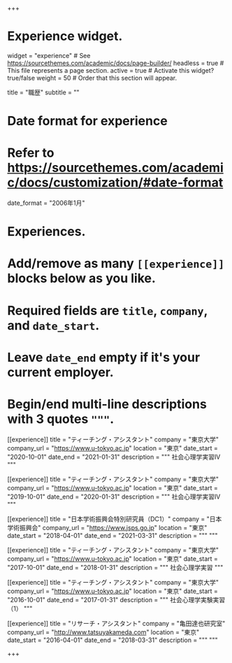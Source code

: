 +++
# Experience widget.
widget = "experience"  # See https://sourcethemes.com/academic/docs/page-builder/
headless = true  # This file represents a page section.
active = true  # Activate this widget? true/false
weight = 50  # Order that this section will appear.

title = "職歴"
subtitle = ""

# Date format for experience
#   Refer to https://sourcethemes.com/academic/docs/customization/#date-format
date_format = "2006年1月"

# Experiences.
#   Add/remove as many `[[experience]]` blocks below as you like.
#   Required fields are `title`, `company`, and `date_start`.
#   Leave `date_end` empty if it's your current employer.
#   Begin/end multi-line descriptions with 3 quotes `"""`.
[[experience]]
  title = "ティーチング・アシスタント"
  company = "東京大学"
  company_url = "https://www.u-tokyo.ac.jp"
  location = "東京"
  date_start = "2020-10-01"
  date_end = "2021-01-31"
  description = """
  社会心理学実習IV
  """

[[experience]]
  title = "ティーチング・アシスタント"
  company = "東京大学"
  company_url = "https://www.u-tokyo.ac.jp"
  location = "東京"
  date_start = "2019-10-01"
  date_end = "2020-01-31"
  description = """
  社会心理学実習IV
  """

[[experience]]
  title = "日本学術振興会特別研究員（DC1）"
  company = "日本学術振興会"
  company_url = "https://www.jsps.go.jp"
  location = "東京"
  date_start = "2018-04-01"
  date_end = "2021-03-31"
  description = """
  """

[[experience]]
  title = "ティーチング・アシスタント"
  company = "東京大学"
  company_url = "https://www.u-tokyo.ac.jp"
  location = "東京"
  date_start = "2017-10-01"
  date_end = "2018-01-31"
  description = """
  社会心理学実習
  """

[[experience]]
  title = "ティーチング・アシスタント"
  company = "東京大学"
  company_url = "https://www.u-tokyo.ac.jp"
  location = "東京"
  date_start = "2016-10-01"
  date_end = "2017-01-31"
  description = """
  社会心理学実験実習（1）
  """

[[experience]]
  title = "リサーチ・アシスタント"
  company = "亀田達也研究室"
  company_url = "http://www.tatsuyakameda.com"
  location = "東京"
  date_start = "2016-04-01"
  date_end = "2018-03-31"
  description = """
  """

+++
